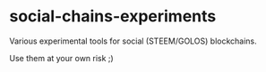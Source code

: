 # social-chains-experiments
Various experimental tools for social (STEEM/GOLOS) blockchains.

Use them at your own risk ;)
